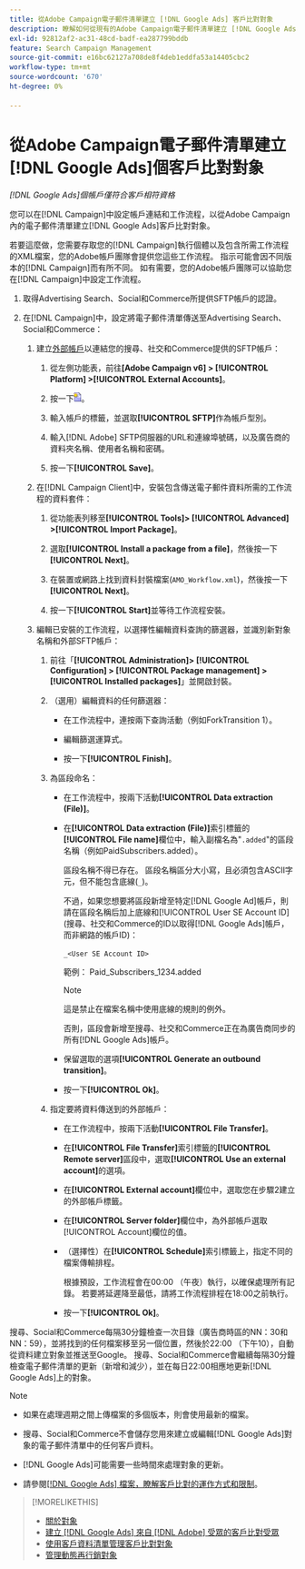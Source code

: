 ```yaml
---
title: 從Adobe Campaign電子郵件清單建立 [!DNL Google Ads] 客戶比對對象
description: 瞭解如何從現有的Adobe Campaign電子郵件清單建立 [!DNL Google Ads] 客戶比對對象。
exl-id: 92812af2-ac31-48cd-badf-ea287799bddb
feature: Search Campaign Management
source-git-commit: e16bc62127a708de8f4deb1eddfa53a14405cbc2
workflow-type: tm+mt
source-wordcount: '670'
ht-degree: 0%

---
```


# 從Adobe Campaign電子郵件清單建立[!DNL Google Ads]個客戶比對對象

*[!DNL Google Ads]個帳戶僅符合客戶相符資格*

您可以在[!DNL Campaign]中設定帳戶連結和工作流程，以從Adobe Campaign內的電子郵件清單建立[!DNL Google Ads]客戶比對對象。

若要這麼做，您需要存取您的[!DNL Campaign]執行個體以及包含所需工作流程的XML檔案，您的Adobe帳戶團隊會提供您這些工作流程。 指示可能會因不同版本的[!DNL Campaign]而有所不同。 如有需要，您的Adobe帳戶團隊可以協助您在[!DNL Campaign]中設定工作流程。

1. 取得Advertising Search、Social和Commerce所提供SFTP帳戶的認證。

1. 在[!DNL Campaign]中，設定將電子郵件清單傳送至Advertising Search、Social和Commerce：

   1. 建立[外部帳戶](https://experienceleague.adobe.com/docs/campaign-standard/using/administrating/application-settings/external-accounts.html?lang=zh-Hant)以連結您的搜尋、社交和Commerce提供的SFTP帳戶：

      1. 從左側功能表，前往&#x200B;**\[Adobe Campaign v6\] > [!UICONTROL Platform] >[!UICONTROL External Accounts]**。

      1. 按一下![建立帳戶](/help/search-social-commerce/assets/campaign-create-account.png "建立帳戶")。

      1. 輸入帳戶的標籤，並選取&#x200B;**[!UICONTROL SFTP]**&#x200B;作為帳戶型別。

      1. 輸入[!DNL Adobe] SFTP伺服器的URL和連線埠號碼，以及廣告商的資料夾名稱、使用者名稱和密碼。

      1. 按一下&#x200B;**[!UICONTROL Save]**。

   1. 在[!DNL Campaign Client]中，安裝包含傳送電子郵件資料所需的工作流程的資料套件：

      1. 從功能表列移至&#x200B;**[!UICONTROL Tools]> [!UICONTROL Advanced] >[!UICONTROL Import Package]**。

      1. 選取&#x200B;**[!UICONTROL Install a package from a file]**，然後按一下&#x200B;**[!UICONTROL Next]**。

      1. 在裝置或網路上找到資料封裝檔案(`AMO_Workflow.xml`)，然後按一下&#x200B;**[!UICONTROL Next]**。

      1. 按一下&#x200B;**[!UICONTROL Start]**&#x200B;並等待工作流程安裝。

   1. 編輯已安裝的工作流程，以選擇性編輯資料查詢的篩選器，並識別新對象名稱和外部SFTP帳戶：

      1. 前往「**[!UICONTROL Administration]> [!UICONTROL Configuration] > [!UICONTROL Package management] >[!UICONTROL Installed packages]**」並開啟封裝。

      1. （選用）編輯資料的任何篩選器：

         * 在工作流程中，連按兩下查詢活動（例如ForkTransition 1）。

         * 編輯篩選運算式。

         * 按一下&#x200B;**[!UICONTROL Finish]**。

      1. 為區段命名：

         * 在工作流程中，按兩下活動&#x200B;**[!UICONTROL Data extraction (File)]**。

         * 在&#x200B;**[!UICONTROL Data extraction (File)]**&#x200B;索引標籤的&#x200B;**[!UICONTROL File name]**&#x200B;欄位中，輸入副檔名為&quot;`.added`&quot;的區段名稱（例如PaidSubscribers.added）。

           區段名稱不得已存在。 區段名稱區分大小寫，且必須包含ASCII字元，但不能包含底線(`_`)。

           不過，如果您想要將區段新增至特定[!DNL Google Ad]帳戶，則請在區段名稱后加上底線和[!UICONTROL User SE Account ID] (搜尋、社交和Commerce的ID以取得[!DNL Google Ads]帳戶，而非網路的帳戶ID)：

           `_<User SE Account ID>`

           範例： Paid_Subscribers_1234.added

           >[!NOTE]
           >
           >這是禁止在檔案名稱中使用底線的規則的例外。

           否則，區段會新增至搜尋、社交和Commerce正在為廣告商同步的所有[!DNL Google Ads]帳戶。

         * 保留選取的選項&#x200B;**[!UICONTROL Generate an outbound transition]**。

         * 按一下&#x200B;**[!UICONTROL Ok]**。

      1. 指定要將資料傳送到的外部帳戶：

         * 在工作流程中，按兩下活動&#x200B;**[!UICONTROL File Transfer]**。

         * 在&#x200B;**[!UICONTROL File Transfer]**&#x200B;索引標籤的&#x200B;**[!UICONTROL Remote server]**&#x200B;區段中，選取&#x200B;**[!UICONTROL Use an external account]**&#x200B;的選項。

         * 在&#x200B;**[!UICONTROL External account]**&#x200B;欄位中，選取您在步驟2建立的外部帳戶標籤。

         * 在&#x200B;**[!UICONTROL Server folder]**&#x200B;欄位中，為外部帳戶選取[!UICONTROL Account]欄位的值。

         * （選擇性）在&#x200B;**[!UICONTROL Schedule]**&#x200B;索引標籤上，指定不同的檔案傳輸排程。

           根據預設，工作流程會在00:00 （午夜）執行，以確保處理所有記錄。 若要將延遲降至最低，請將工作流程排程在18:00之前執行。

         * 按一下&#x200B;**[!UICONTROL Ok]**。

搜尋、Social和Commerce每隔30分鐘檢查一次目錄（廣告商時區的NN：30和NN：59），並將找到的任何檔案移至另一個位置，然後於22:00 （下午10），自動從資料建立對象並推送至Google。 搜尋、Social和Commerce會繼續每隔30分鐘檢查電子郵件清單的更新（新增和減少），並在每日22:00相應地更新[!DNL Google Ads]上的對象。

>[!NOTE]
>
>* 如果在處理週期之間上傳檔案的多個版本，則會使用最新的檔案。
>
>* 搜尋、Social和Commerce不會儲存您用來建立或編輯[!DNL Google Ads]對象的電子郵件清單中的任何客戶資料。
>
>* [!DNL Google Ads]可能需要一些時間來處理對象的更新。
>
>* 請參閱[[!DNL Google Ads] 檔案，瞭解客戶比對的運作方式和限制](https://support.google.com/displayvideo/answer/9539301)。

>[!MORELIKETHIS]
>
>* [關於對象](audience-about.md)
>* [建立 [!DNL Google Ads] 來自 [!DNL Adobe] 受眾的客戶比對受眾](google-audience-from-adobe-audience.md)
>* [使用客戶資料清單管理客戶比對對象](audience-from-customer-data-list.md)
>* [管理動態再行銷對象](audience-dynamic-remarketing-manage.md)
